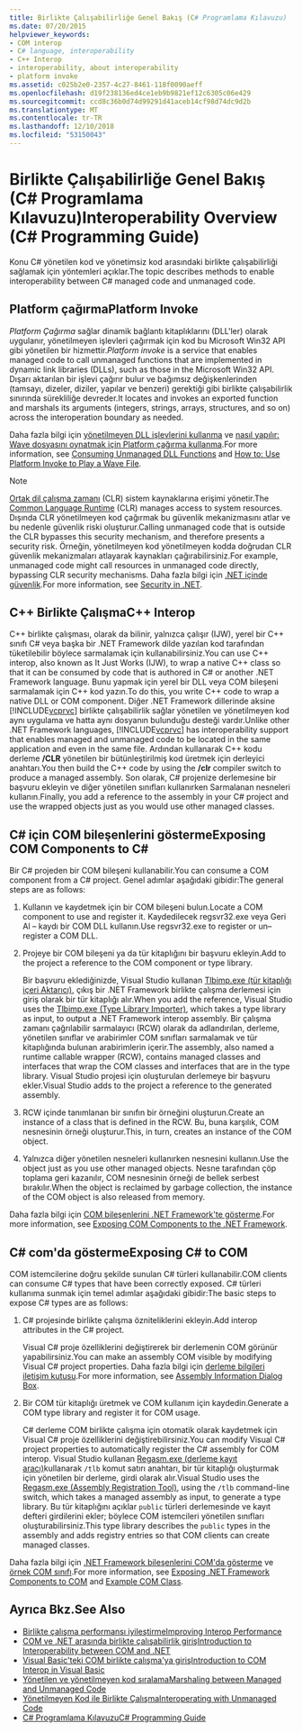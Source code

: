 ```yaml
---
title: Birlikte Çalışabilirliğe Genel Bakış (C# Programlama Kılavuzu)
ms.date: 07/20/2015
helpviewer_keywords:
- COM interop
- C# language, interoperability
- C++ Interop
- interoperability, about interoperability
- platform invoke
ms.assetid: c025b2e0-2357-4c27-8461-118f0090aeff
ms.openlocfilehash: d19f238136ed4ce1eb9b9821ef12c6305c06e429
ms.sourcegitcommit: ccd8c36b0d74d99291d41aceb14cf98d74dc9d2b
ms.translationtype: MT
ms.contentlocale: tr-TR
ms.lasthandoff: 12/10/2018
ms.locfileid: "53150043"
---
```

# <a name="interoperability-overview-c-programming-guide"></a><span data-ttu-id="f6881-102">Birlikte Çalışabilirliğe Genel Bakış (C# Programlama Kılavuzu)</span><span class="sxs-lookup"><span data-stu-id="f6881-102">Interoperability Overview (C# Programming Guide)</span></span>
<span data-ttu-id="f6881-103">Konu C# yönetilen kod ve yönetimsiz kod arasındaki birlikte çalışabilirliği sağlamak için yöntemleri açıklar.</span><span class="sxs-lookup"><span data-stu-id="f6881-103">The topic describes methods to enable interoperability between C# managed code and unmanaged code.</span></span>  
  
## <a name="platform-invoke"></a><span data-ttu-id="f6881-104">Platform çağırma</span><span class="sxs-lookup"><span data-stu-id="f6881-104">Platform Invoke</span></span>  
 <span data-ttu-id="f6881-105">*Platform Çağırma* sağlar dinamik bağlantı kitaplıklarını (DLL'ler) olarak uygulanır, yönetilmeyen işlevleri çağırmak için kod bu Microsoft Win32 API gibi yönetilen bir hizmettir.</span><span class="sxs-lookup"><span data-stu-id="f6881-105">*Platform invoke* is a service that enables managed code to call unmanaged functions that are implemented in dynamic link libraries (DLLs), such as those in the Microsoft Win32 API.</span></span> <span data-ttu-id="f6881-106">Dışarı aktarılan bir işlevi çağırır bulur ve bağımsız değişkenlerinden (tamsayı, dizeler, diziler, yapılar ve benzeri) gerektiği gibi birlikte çalışabilirlik sınırında sürekliliğe devreder.</span><span class="sxs-lookup"><span data-stu-id="f6881-106">It locates and invokes an exported function and marshals its arguments (integers, strings, arrays, structures, and so on) across the interoperation boundary as needed.</span></span>  
  
 <span data-ttu-id="f6881-107">Daha fazla bilgi için [yönetilmeyen DLL işlevlerini kullanma](../../../framework/interop/consuming-unmanaged-dll-functions.md) ve [nasıl yapılır: Wave dosyasını oynatmak için Platform çağırma kullanma](../../../csharp/programming-guide/interop/how-to-use-platform-invoke-to-play-a-wave-file.md).</span><span class="sxs-lookup"><span data-stu-id="f6881-107">For more information, see [Consuming Unmanaged DLL Functions](../../../framework/interop/consuming-unmanaged-dll-functions.md) and [How to: Use Platform Invoke to Play a Wave File](../../../csharp/programming-guide/interop/how-to-use-platform-invoke-to-play-a-wave-file.md).</span></span>  
  
> [!NOTE]
>  <span data-ttu-id="f6881-108">[Ortak dil çalışma zamanı](../../../standard/clr.md) (CLR) sistem kaynaklarına erişimi yönetir.</span><span class="sxs-lookup"><span data-stu-id="f6881-108">The [Common Language Runtime](../../../standard/clr.md) (CLR) manages access to system resources.</span></span> <span data-ttu-id="f6881-109">Dışında CLR yönetilmeyen kod çağırmak bu güvenlik mekanizmasını atlar ve bu nedenle güvenlik riski oluşturur.</span><span class="sxs-lookup"><span data-stu-id="f6881-109">Calling unmanaged code that is outside the CLR bypasses this security mechanism, and therefore presents a security risk.</span></span> <span data-ttu-id="f6881-110">Örneğin, yönetilmeyen kod yönetilmeyen kodda doğrudan CLR güvenlik mekanizmaları atlayarak kaynakları çağırabilirsiniz.</span><span class="sxs-lookup"><span data-stu-id="f6881-110">For example, unmanaged code might call resources in unmanaged code directly, bypassing CLR security mechanisms.</span></span> <span data-ttu-id="f6881-111">Daha fazla bilgi için [.NET içinde güvenlik](../../../standard/security/index.md).</span><span class="sxs-lookup"><span data-stu-id="f6881-111">For more information, see [Security in .NET](../../../standard/security/index.md).</span></span>  
  
## <a name="c-interop"></a><span data-ttu-id="f6881-112">C++ Birlikte Çalışma</span><span class="sxs-lookup"><span data-stu-id="f6881-112">C++ Interop</span></span>  
 <span data-ttu-id="f6881-113">C++ birlikte çalışması, olarak da bilinir, yalnızca çalışır (IJW), yerel bir C++ sınıfı C# veya başka bir .NET Framework dilde yazılan kod tarafından tüketilebilir böylece sarmalamak için kullanabilirsiniz.</span><span class="sxs-lookup"><span data-stu-id="f6881-113">You can use C++ interop, also known as It Just Works (IJW), to wrap a native C++ class so that it can be consumed by code that is authored in C# or another .NET Framework language.</span></span> <span data-ttu-id="f6881-114">Bunu yapmak için yerel bir DLL veya COM bileşeni sarmalamak için C++ kod yazın.</span><span class="sxs-lookup"><span data-stu-id="f6881-114">To do this, you write C++ code to wrap a native DLL or COM component.</span></span> <span data-ttu-id="f6881-115">Diğer .NET Framework dillerinde aksine [!INCLUDE[vcprvc](~/includes/vcprvc-md.md)] birlikte çalışabilirlik sağlar yönetilen ve yönetilmeyen kod aynı uygulama ve hatta aynı dosyanın bulunduğu desteği vardır.</span><span class="sxs-lookup"><span data-stu-id="f6881-115">Unlike other .NET Framework languages, [!INCLUDE[vcprvc](~/includes/vcprvc-md.md)] has interoperability support that enables managed and unmanaged code to be located in the same application and even in the same file.</span></span> <span data-ttu-id="f6881-116">Ardından kullanarak C++ kodu derleme **/CLR** yönetilen bir bütünleştirilmiş kod üretmek için derleyici anahtarı.</span><span class="sxs-lookup"><span data-stu-id="f6881-116">You then build the C++ code by using the **/clr** compiler switch to produce a managed assembly.</span></span> <span data-ttu-id="f6881-117">Son olarak, C# projenize derlemesine bir başvuru ekleyin ve diğer yönetilen sınıfları kullanırken Sarmalanan nesneleri kullanın.</span><span class="sxs-lookup"><span data-stu-id="f6881-117">Finally, you add a reference to the assembly in your C# project and use the wrapped objects just as you would use other managed classes.</span></span>  
  
## <a name="exposing-com-components-to-c"></a><span data-ttu-id="f6881-118">C# için COM bileşenlerini gösterme</span><span class="sxs-lookup"><span data-stu-id="f6881-118">Exposing COM Components to C#</span></span>  
 <span data-ttu-id="f6881-119">Bir C# projeden bir COM bileşeni kullanabilir.</span><span class="sxs-lookup"><span data-stu-id="f6881-119">You can consume a COM component from a C# project.</span></span> <span data-ttu-id="f6881-120">Genel adımlar aşağıdaki gibidir:</span><span class="sxs-lookup"><span data-stu-id="f6881-120">The general steps are as follows:</span></span>  
  
1.  <span data-ttu-id="f6881-121">Kullanın ve kaydetmek için bir COM bileşeni bulun.</span><span class="sxs-lookup"><span data-stu-id="f6881-121">Locate a COM component to use and register it.</span></span> <span data-ttu-id="f6881-122">Kaydedilecek regsvr32.exe veya Geri Al – kaydı bir COM DLL kullanın.</span><span class="sxs-lookup"><span data-stu-id="f6881-122">Use regsvr32.exe to register or un–register a COM DLL.</span></span>  
  
2.  <span data-ttu-id="f6881-123">Projeye bir COM bileşeni ya da tür kitaplığını bir başvuru ekleyin.</span><span class="sxs-lookup"><span data-stu-id="f6881-123">Add to the project a reference to the COM component or type library.</span></span>  
  
     <span data-ttu-id="f6881-124">Bir başvuru eklediğinizde, Visual Studio kullanan [Tlbimp.exe (tür kitaplığı içeri Aktarıcı)](../../../../docs/framework/tools/tlbimp-exe-type-library-importer.md), çıkış bir .NET Framework birlikte çalışma derlemesi için giriş olarak bir tür kitaplığı alır.</span><span class="sxs-lookup"><span data-stu-id="f6881-124">When you add the reference, Visual Studio uses the [Tlbimp.exe (Type Library Importer)](../../../../docs/framework/tools/tlbimp-exe-type-library-importer.md), which takes a type library as input, to output a .NET Framework interop assembly.</span></span> <span data-ttu-id="f6881-125">Bir çalışma zamanı çağrılabilir sarmalayıcı (RCW) olarak da adlandırılan, derleme, yönetilen sınıflar ve arabirimler COM sınıfları sarmalamak ve tür kitaplığında bulunan arabirimlerin içerir.</span><span class="sxs-lookup"><span data-stu-id="f6881-125">The assembly, also named a runtime callable wrapper (RCW), contains managed classes and interfaces that wrap the COM classes and interfaces that are in the type library.</span></span> <span data-ttu-id="f6881-126">Visual Studio projesi için oluşturulan derlemeye bir başvuru ekler.</span><span class="sxs-lookup"><span data-stu-id="f6881-126">Visual Studio adds to the project a reference to the generated assembly.</span></span>  
  
3.  <span data-ttu-id="f6881-127">RCW içinde tanımlanan bir sınıfın bir örneğini oluşturun.</span><span class="sxs-lookup"><span data-stu-id="f6881-127">Create an instance of a class that is defined in the RCW.</span></span> <span data-ttu-id="f6881-128">Bu, buna karşılık, COM nesnesinin örneği oluşturur.</span><span class="sxs-lookup"><span data-stu-id="f6881-128">This, in turn, creates an instance of the COM object.</span></span>  
  
4.  <span data-ttu-id="f6881-129">Yalnızca diğer yönetilen nesneleri kullanırken nesnesini kullanın.</span><span class="sxs-lookup"><span data-stu-id="f6881-129">Use the object just as you use other managed objects.</span></span> <span data-ttu-id="f6881-130">Nesne tarafından çöp toplama geri kazanılır, COM nesnesinin örneği de bellek serbest bırakılır.</span><span class="sxs-lookup"><span data-stu-id="f6881-130">When the object is reclaimed by garbage collection, the instance of the COM object is also released from memory.</span></span>  
  
 <span data-ttu-id="f6881-131">Daha fazla bilgi için [COM bileşenlerini .NET Framework'te gösterme](../../../../docs/framework/interop/exposing-com-components.md).</span><span class="sxs-lookup"><span data-stu-id="f6881-131">For more information, see [Exposing COM Components to the .NET Framework](../../../../docs/framework/interop/exposing-com-components.md).</span></span>  
  
## <a name="exposing-c-to-com"></a><span data-ttu-id="f6881-132">C# com'da gösterme</span><span class="sxs-lookup"><span data-stu-id="f6881-132">Exposing C# to COM</span></span>  
 <span data-ttu-id="f6881-133">COM istemcilerine doğru şekilde sunulan C# türleri kullanabilir.</span><span class="sxs-lookup"><span data-stu-id="f6881-133">COM clients can consume C# types that have been correctly exposed.</span></span> <span data-ttu-id="f6881-134">C# türleri kullanıma sunmak için temel adımlar aşağıdaki gibidir:</span><span class="sxs-lookup"><span data-stu-id="f6881-134">The basic steps to expose C# types are as follows:</span></span>  
  
1.  <span data-ttu-id="f6881-135">C# projesinde birlikte çalışma özniteliklerini ekleyin.</span><span class="sxs-lookup"><span data-stu-id="f6881-135">Add interop attributes in the C# project.</span></span>  
  
     <span data-ttu-id="f6881-136">Visual C# proje özelliklerini değiştirerek bir derlemenin COM görünür yapabilirsiniz.</span><span class="sxs-lookup"><span data-stu-id="f6881-136">You can make an assembly COM visible by modifying Visual C# project properties.</span></span> <span data-ttu-id="f6881-137">Daha fazla bilgi için [derleme bilgileri iletişim kutusu](/visualstudio/ide/reference/assembly-information-dialog-box).</span><span class="sxs-lookup"><span data-stu-id="f6881-137">For more information, see [Assembly Information Dialog Box](/visualstudio/ide/reference/assembly-information-dialog-box).</span></span>  
  
2.  <span data-ttu-id="f6881-138">Bir COM tür kitaplığı üretmek ve COM kullanım için kaydedin.</span><span class="sxs-lookup"><span data-stu-id="f6881-138">Generate a COM type library and register it for COM usage.</span></span>  
  
     <span data-ttu-id="f6881-139">C# derleme COM birlikte çalışma için otomatik olarak kaydetmek için Visual C# proje özelliklerini değiştirebilirsiniz.</span><span class="sxs-lookup"><span data-stu-id="f6881-139">You can modify Visual C# project properties to automatically register the C# assembly for COM interop.</span></span> <span data-ttu-id="f6881-140">Visual Studio kullanan [Regasm.exe (derleme kayıt aracı)](../../../../docs/framework/tools/regasm-exe-assembly-registration-tool.md)kullanarak `/tlb` komut satırı anahtarı, bir tür kitaplığı oluşturmak için yönetilen bir derleme, girdi olarak alır.</span><span class="sxs-lookup"><span data-stu-id="f6881-140">Visual Studio uses the [Regasm.exe (Assembly Registration Tool)](../../../../docs/framework/tools/regasm-exe-assembly-registration-tool.md), using the `/tlb` command-line switch, which takes a managed assembly as input, to generate a type library.</span></span> <span data-ttu-id="f6881-141">Bu tür kitaplığını açıklar `public` türleri derlemesinde ve kayıt defteri girdilerini ekler; böylece COM istemcileri yönetilen sınıfları oluşturabilirsiniz.</span><span class="sxs-lookup"><span data-stu-id="f6881-141">This type library describes the `public` types in the assembly and adds registry entries so that COM clients can create managed classes.</span></span>  
  
 <span data-ttu-id="f6881-142">Daha fazla bilgi için [.NET Framework bileşenlerini COM'da gösterme](../../../../docs/framework/interop/exposing-dotnet-components-to-com.md) ve [örnek COM sınıfı](../../../csharp/programming-guide/interop/example-com-class.md).</span><span class="sxs-lookup"><span data-stu-id="f6881-142">For more information, see [Exposing .NET Framework Components to COM](../../../../docs/framework/interop/exposing-dotnet-components-to-com.md) and [Example COM Class](../../../csharp/programming-guide/interop/example-com-class.md).</span></span>  
  
## <a name="see-also"></a><span data-ttu-id="f6881-143">Ayrıca Bkz.</span><span class="sxs-lookup"><span data-stu-id="f6881-143">See Also</span></span>

- [<span data-ttu-id="f6881-144">Birlikte çalışma performansı iyileştirme</span><span class="sxs-lookup"><span data-stu-id="f6881-144">Improving Interop Performance</span></span>](https://docs.microsoft.com/previous-versions/msp-n-p/ff647812%28v=pandp.10%29)  
- [<span data-ttu-id="f6881-145">COM ve .NET arasında birlikte çalışabilirlik giriş</span><span class="sxs-lookup"><span data-stu-id="f6881-145">Introduction to Interoperability between COM and .NET</span></span>](/office/client-developer/outlook/pia/introduction-to-interoperability-between-com-and-net)  
- [<span data-ttu-id="f6881-146">Visual Basic'teki COM birlikte çalışma'ya giriş</span><span class="sxs-lookup"><span data-stu-id="f6881-146">Introduction to COM Interop in Visual Basic</span></span>](../../../../docs/visual-basic/programming-guide/com-interop/introduction-to-com-interop.md)  
- [<span data-ttu-id="f6881-147">Yönetilen ve yönetilmeyen kod sıralama</span><span class="sxs-lookup"><span data-stu-id="f6881-147">Marshaling between Managed and Unmanaged Code</span></span>](../../../../docs/framework/interop/interop-marshaling.md)  
- [<span data-ttu-id="f6881-148">Yönetilmeyen Kod ile Birlikte Çalışma</span><span class="sxs-lookup"><span data-stu-id="f6881-148">Interoperating with Unmanaged Code</span></span>](../../../../docs/framework/interop/index.md)  
- [<span data-ttu-id="f6881-149">C# Programlama Kılavuzu</span><span class="sxs-lookup"><span data-stu-id="f6881-149">C# Programming Guide</span></span>](../../../csharp/programming-guide/index.md)
